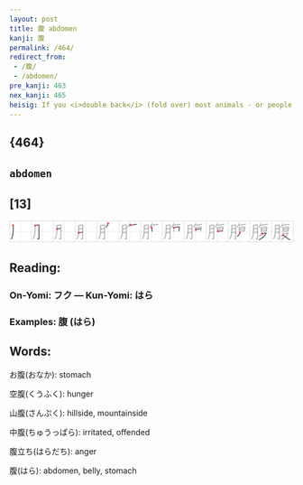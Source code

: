 ```yaml
---
layout: post
title: 腹 abdomen
kanji: 腹
permalink: /464/
redirect_from:
 - /腹/
 - /abdomen/
pre_kanji: 463
nex_kanji: 465
heisig: If you <i>double back</i> (fold over) most animals - or people, for that matter - in the middle, the <i>part of the body</i> where the crease comes is the <b>abdomen</b>.
---
```


## {464}

## `abdomen`

## [13]

<div class="stroke"><img src="../images/E885B9.png" /></div>

## Reading:

### On-Yomi: フク &mdash; Kun-Yomi: はら

### Examples: 腹 (はら)

## Words:

お腹(おなか): stomach

空腹(くうふく): hunger

山腹(さんぷく): hillside, mountainside

中腹(ちゅうっぱら): irritated, offended

腹立ち(はらだち): anger

腹(はら): abdomen, belly, stomach
